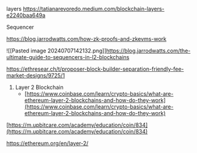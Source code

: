 layers
https://tatianarevoredo.medium.com/blockchain-layers-e2240baa649a

Sequencer

https://blog.jarrodwatts.com/how-zk-proofs-and-zkevms-work

![[Pasted image 20240707142132.png]]https://blog.jarrodwatts.com/the-ultimate-guide-to-sequencers-in-l2-blockchains

https://ethresear.ch/t/proposer-block-builder-separation-friendly-fee-market-designs/9725/1

1. Layer 2 Blockchain
   - [https://www.coinbase.com/learn/crypto-basics/what-are-ethereum-layer-2-blockchains-and-how-do-they-work](https://www.coinbase.com/learn/crypto-basics/what-are-ethereum-layer-2-blockchains-and-how-do-they-work)

[https://m.upbitcare.com/academy/education/coin/834](https://m.upbitcare.com/academy/education/coin/834)

https://ethereum.org/en/layer-2/
